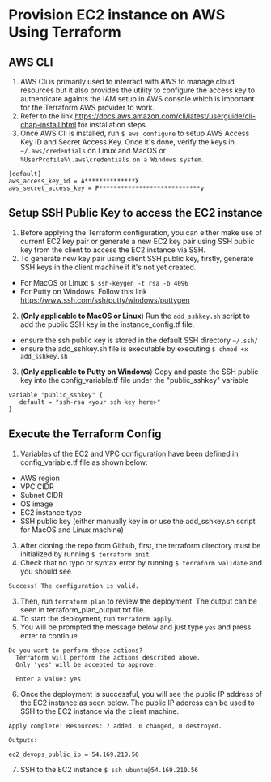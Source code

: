 # Provision EC2 instance on AWS Using Terraform

## AWS CLI
1) AWS Cli is primarily used to interract with AWS to manage cloud resources but it also provides the utility to configure the access key to authenticate againts the IAM setup in AWS console which is important for the Terraform AWS provider to work.
2) Refer to the link https://docs.aws.amazon.com/cli/latest/userguide/cli-chap-install.html for installation steps.
3) Once AWS Cli is installed, run `$ aws configure` to setup AWS Access Key ID and Secret Access Key. Once it's done, verify the keys in `~/.aws/credentials` on Linux and MacOS or `%UserProfile%\.aws\credentials on a Windows system`.
```
[default]
aws_access_key_id = A**************X
aws_secret_access_key = P****************************y
```

## Setup SSH Public Key to access the EC2 instance
1) Before applying the Terraform configuration, you can either make use of current EC2 key pair or generate a new EC2 key pair using SSH public key from the client to access the EC2 instance via SSH.
1) To generate new key pair using client SSH public key, firstly, generate SSH keys in the client machine if it's not yet created.
  * For MacOS or Linux: `$ ssh-keygen -t rsa -b 4096`
  * For Putty on Windows: Follow this link https://www.ssh.com/ssh/putty/windows/puttygen
2) (**Only applicable to MacOS or Linux**) Run the `add_sshkey.sh` script to add the public SSH key in the instance_config.tf file.
  * ensure the ssh public key is stored in the default SSH directory `~/.ssh/`
  * ensure the add_sshkey.sh file is executable by executing `$ chmod +x add_sshkey.sh`
3) (**Only applicable to Putty on Windows**) Copy and paste the SSH public key into the config_variable.tf file under the "public_sshkey" variable
```
variable "public_sshkey" {
   default = "ssh-rsa <your ssh key here>"
}
```
## Execute the Terraform Config
1) Variables of the EC2 and VPC configuration have been defined in config_variable.tf file as shown below: 
* AWS region
* VPC CIDR
* Subnet CIDR
* OS image
* EC2 instance type 
* SSH public key (either manually key in or use the add_sshkey.sh script for MacOS and Linux machine)
3) After cloning the repo from Github, first, the terraform directory must be initialized by running `$ terraform init`.
2) Check that no typo or syntax error by running `$ terraform validate` and you should see
```
Success! The configuration is valid.
```
3) Then, run `terraform plan` to review the deployment. The output can be seen in terraform_plan_output.txt file.
4) To start the deployment, run `terraform apply`.
5) You will be prompted the message below and just type `yes` and press enter to continue.
```
Do you want to perform these actions?
  Terraform will perform the actions described above.
  Only 'yes' will be accepted to approve.

  Enter a value: yes
```
6) Once the deployment is successful, you will see the public IP address of the EC2 instance as seen below. The public IP address can be used to SSH to the EC2 instance via the client machine.
```
Apply complete! Resources: 7 added, 0 changed, 0 destroyed.

Outputs:

ec2_devops_public_ip = 54.169.210.56
```
7) SSH to the EC2 instance `$ ssh ubuntu@54.169.210.56`
